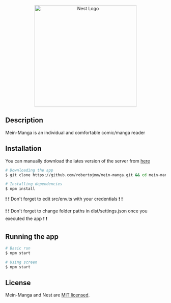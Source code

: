 <p align="center">
  <a href="http://nestjs.com/" target="blank"><img src="https://nestjs.com/img/logo_text.svg" width="320" alt="Nest Logo" /></a>
</p>

## Description

Mein-Manga is an individual and comfortable comic/manga reader

## Installation

You can manually download the lates version of the server from [here](https://github.com/robertojmm/mein-manga/archive/master.zip)

```bash
# Downloading the app
$ git clone https://github.com/robertojmm/mein-manga.git && cd mein-manga

# Installing dependencies
$ npm install
```
:exclamation:
:exclamation:
 Don't forget to edit src/env.ts with your credentials
:exclamation:
:exclamation:

:exclamation:
:exclamation:
 Don't forget to change folder paths in dist/settings.json once you executed the app
:exclamation:
:exclamation:

## Running the app

```bash
# Basic run
$ npm start

# Using screen
$ npm start
```


## License

Mein-Manga and Nest are [MIT licensed](LICENSE).
